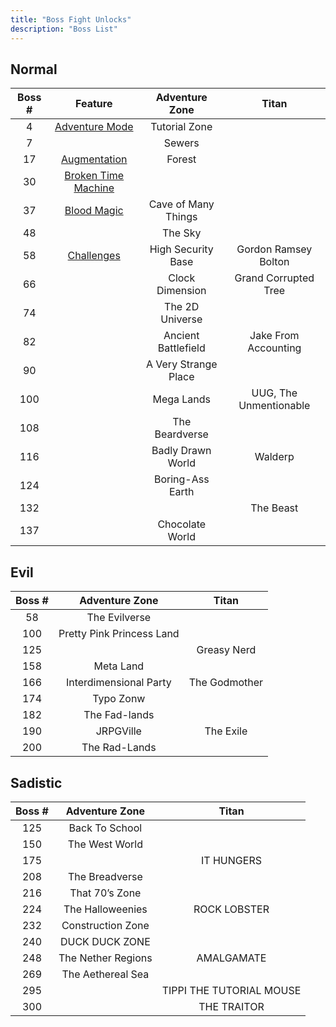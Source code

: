 ```yaml
---
title: "Boss Fight Unlocks"
description: "Boss List"
---
```


## Normal

| Boss \# | Feature                                                     | Adventure Zone       | Titan                  |
| :-----: | :---------------------------------------------------------: | :------------------: | :--------------------: |
| 4       | [Adventure Mode](/ngu-guide/en/mechanics/adventure)         | Tutorial Zone        |                        |
| 7       |                                                             | Sewers               |                        |
| 17      | [Augmentation](/ngu-guide/en/mechanics/augmentation)        | Forest               |                        |
| 30      | [Broken Time Machine](/ngu-guide/en/mechanics/time-machine) |                      |                        |
| 37      | [Blood Magic](/ngu-guide/en/mechanics/blood-magic)          | Cave of Many Things  |                        |
| 48      |                                                             | The Sky              |                        |
| 58      | [Challenges](/ngu-guide/en/mechanics/challenges)            | High Security Base   | Gordon Ramsey Bolton   |
| 66      |                                                             | Clock Dimension      | Grand Corrupted Tree   |
| 74      |                                                             | The 2D Universe      |                        |
| 82      |                                                             | Ancient Battlefield  | Jake From Accounting   |
| 90      |                                                             | A Very Strange Place |                        |
| 100     |                                                             | Mega Lands           | UUG, The Unmentionable |
| 108     |                                                             | The Beardverse       |                        |
| 116     |                                                             | Badly Drawn World    | Walderp                |
| 124     |                                                             | Boring-Ass Earth     |                        |
| 132     |                                                             |                      | The Beast              |
| 137     |                                                             | Chocolate World      |                        |

## Evil

| Boss \# | Adventure Zone            | Titan         |
| :-----: | :-----------------------: | :-----------: |
| 58      | The Evilverse             |               |
| 100     | Pretty Pink Princess Land |               |
| 125     |                           | Greasy Nerd   |
| 158     | Meta Land                 |               |
| 166     | Interdimensional Party    | The Godmother |
| 174     | Typo Zonw                 |               |
| 182     | The Fad-lands             |               |
| 190     | JRPGVille                 | The Exile     |
| 200     | The Rad-Lands             |               |

## Sadistic

| Boss \# | Adventure Zone     | Titan                    |
| :-----: | :----------------: | :----------------------: |
| 125     | Back To School     |                          |
| 150     | The West World     |                          |
| 175     |                    | IT HUNGERS               |
| 208     | The Breadverse     |                          |
| 216     | That 70’s Zone     |                          |
| 224     | The Halloweenies   | ROCK LOBSTER             |
| 232     | Construction Zone  |                          |
| 240     | DUCK DUCK ZONE     |                          |
| 248     | The Nether Regions | AMALGAMATE               |
| 269     | The Aethereal Sea  |                          |
| 295     |                    | TIPPI THE TUTORIAL MOUSE |
| 300     |                    | THE TRAITOR              |
